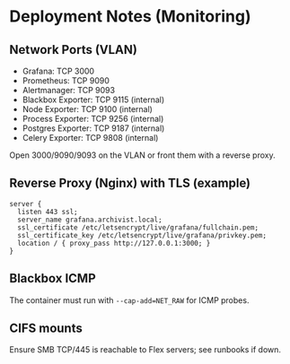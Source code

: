 # Deployment Notes (Monitoring)

## Network Ports (VLAN)
- Grafana: TCP 3000
- Prometheus: TCP 9090
- Alertmanager: TCP 9093
- Blackbox Exporter: TCP 9115 (internal)
- Node Exporter: TCP 9100 (internal)
- Process Exporter: TCP 9256 (internal)
- Postgres Exporter: TCP 9187 (internal)
- Celery Exporter: TCP 9808 (internal)

Open 3000/9090/9093 on the VLAN or front them with a reverse proxy.

## Reverse Proxy (Nginx) with TLS (example)
```
server {
  listen 443 ssl;
  server_name grafana.archivist.local;
  ssl_certificate /etc/letsencrypt/live/grafana/fullchain.pem;
  ssl_certificate_key /etc/letsencrypt/live/grafana/privkey.pem;
  location / { proxy_pass http://127.0.0.1:3000; }
}
```

## Blackbox ICMP
The container must run with `--cap-add=NET_RAW` for ICMP probes.

## CIFS mounts
Ensure SMB TCP/445 is reachable to Flex servers; see runbooks if down.
